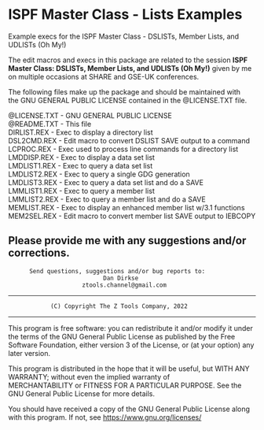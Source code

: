# ISPF Master Class - Lists Examples

Example execs for the ISPF Master Class - DSLISTs, Member Lists, and UDLISTs (Oh My!) 
                           
The edit macros and execs in this package are related to the session **ISPF Master Class: DSLISTs, Member Lists, and UDLISTs (Oh My!)** given by me on multiple occasions at SHARE and GSE-UK conferences.    

The following files make up the package and should be maintained with           
the GNU GENERAL PUBLIC LICENSE contained in the @LICENSE.TXT file.              
                                                                                
@LICENSE.TXT - GNU GENERAL PUBLIC LICENSE                                       
@README.TXT  - This file                                                        
DIRLIST.REX  - Exec to display a directory list                        
DSL2CMD.REX  - Edit macro to convert DSLIST SAVE output to a command   
LCPROC.REX   - Exec used to process line commands for a directory list 
LMDDISP.REX  - Exec to display a data set list                         
LMDLIST1.REX - Exec to query a data set list                           
LMDLIST2.REX - Exec to query a single GDG generation                   
LMDLIST3.REX - Exec to query a data set list and do a SAVE             
LMMLIST1.REX - Exec to query a member list                             
LMMLIST2.REX - Exec to query a member list and do a SAVE               
MEMLIST.REX  - Exec to display an enhanced member list w/3.1 functions 
MEM2SEL.REX  - Edit macro to convert member list SAVE output to IEBCOPY
      
Please provide me with any suggestions and/or corrections.                           
---                                                                   
          Send questions, suggestions and/or bug reports to:          
                               Dan Dirkse                             
                         ztools.channel@gmail.com                     
---                                                                   
                (C) Copyright The Z Tools Company, 2022               
---                                                                   
                                                                      
This program is free software:  you can redistribute it and/or modify it under the terms of the GNU General Public License as published by 
the Free Software Foundation, either version 3 of the License, or (at your option) any later version.                                      
                                                                     
This program is distributed in the hope that it will be useful, but WITH ANY WARRANTY; without even the implied warranty of              
MERCHANTABILITY or FITNESS FOR A PARTICULAR PURPOSE. See the GNU General Public License for more details.                             
                                                                     
You should have received a copy of the GNU General Public License along with this program. If not, see https://www.gnu.org/licenses/   
